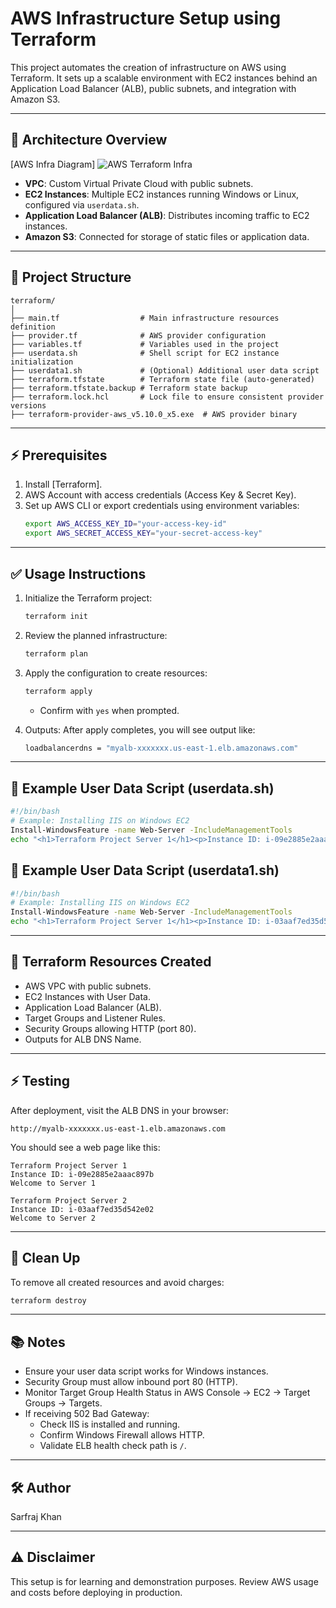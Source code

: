 
# AWS Infrastructure Setup using Terraform

This project automates the creation of infrastructure on AWS using Terraform. It sets up a scalable environment with EC2 instances behind an Application Load Balancer (ALB), public subnets, and integration with Amazon S3.

---

## 🚀 Architecture Overview

[AWS Infra Diagram] ![AWS Terraform Infra](https://github.com/user-attachments/assets/772d6eb4-d72b-4445-b817-f6b1e23d44fb)

- **VPC**: Custom Virtual Private Cloud with public subnets.
- **EC2 Instances**: Multiple EC2 instances running Windows or Linux, configured via `userdata.sh`.
- **Application Load Balancer (ALB)**: Distributes incoming traffic to EC2 instances.
- **Amazon S3**: Connected for storage of static files or application data.

---

## 📁 Project Structure

```
terraform/
│
├── main.tf                  # Main infrastructure resources definition
├── provider.tf              # AWS provider configuration
├── variables.tf             # Variables used in the project
├── userdata.sh              # Shell script for EC2 instance initialization
├── userdata1.sh             # (Optional) Additional user data script
├── terraform.tfstate        # Terraform state file (auto-generated)
├── terraform.tfstate.backup # Terraform state backup
├── terraform.lock.hcl       # Lock file to ensure consistent provider versions
├── terraform-provider-aws_v5.10.0_x5.exe  # AWS provider binary
```

---

## ⚡ Prerequisites

1. Install [Terraform].
2. AWS Account with access credentials (Access Key & Secret Key).
3. Set up AWS CLI or export credentials using environment variables:
    ```bash
    export AWS_ACCESS_KEY_ID="your-access-key-id"
    export AWS_SECRET_ACCESS_KEY="your-secret-access-key"
    ```

---

## ✅ Usage Instructions

1. Initialize the Terraform project:
    ```bash
    terraform init
    ```

2. Review the planned infrastructure:
    ```bash
    terraform plan
    ```

3. Apply the configuration to create resources:
    ```bash
    terraform apply
    ```
    - Confirm with `yes` when prompted.

4. Outputs:
    After apply completes, you will see output like:
    ```bash
    loadbalancerdns = "myalb-xxxxxxx.us-east-1.elb.amazonaws.com"
    ```

---

## 📜 Example User Data Script (userdata.sh)

```bash
#!/bin/bash
# Example: Installing IIS on Windows EC2
Install-WindowsFeature -name Web-Server -IncludeManagementTools
echo "<h1>Terraform Project Server 1</h1><p>Instance ID: i-09e2885e2aaac897b</p><p>Welcome to Server 1</p>" > C:\inetpub\wwwroot\index.html
```
## 📜 Example User Data Script (userdata1.sh)
```bash
#!/bin/bash
# Example: Installing IIS on Windows EC2
Install-WindowsFeature -name Web-Server -IncludeManagementTools
echo "<h1>Terraform Project Server 1</h1><p>Instance ID: i-03aaf7ed35d542e02</p><p>Welcome to Server 2</p>" > C:\inetpub\wwwroot\index.html
```
---

## 🧱 Terraform Resources Created

- AWS VPC with public subnets.
- EC2 Instances with User Data.
- Application Load Balancer (ALB).
- Target Groups and Listener Rules.
- Security Groups allowing HTTP (port 80).
- Outputs for ALB DNS Name.

---

## ⚡ Testing

After deployment, visit the ALB DNS in your browser:
```text
http://myalb-xxxxxxx.us-east-1.elb.amazonaws.com
```

You should see a web page like this:

```
Terraform Project Server 1
Instance ID: i-09e2885e2aaac897b
Welcome to Server 1
```

```
Terraform Project Server 2
Instance ID: i-03aaf7ed35d542e02
Welcome to Server 2
```

---

## 🧹 Clean Up

To remove all created resources and avoid charges:
```bash
terraform destroy
```

---

## 📚 Notes

- Ensure your user data script works for Windows instances.
- Security Group must allow inbound port 80 (HTTP).
- Monitor Target Group Health Status in AWS Console → EC2 → Target Groups → Targets.
- If receiving 502 Bad Gateway:
    - Check IIS is installed and running.
    - Confirm Windows Firewall allows HTTP.
    - Validate ELB health check path is `/`.

---

## 🛠️ Author

Sarfraj Khan

---

## ⚠️ Disclaimer

This setup is for learning and demonstration purposes. Review AWS usage and costs before deploying in production.
